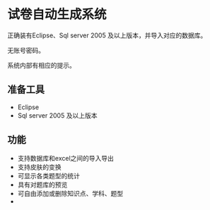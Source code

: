 # 试卷自动生成系统


正确装有Eclipse、Sql server 2005 及以上版本，并导入对应的数据库。

无账号密码。

系统内部有相应的提示。

## 准备工具
* Eclipse
* Sql server 2005 及以上版本

## 功能
* 支持数据库和excel之间的导入导出
* 支持皮肤的变换
* 可显示各类题型的统计
* 具有对题库的预览
* 可自由添加或删除知识点、学科、题型
* 